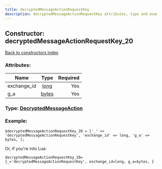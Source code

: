 ```yaml
---
title: decryptedMessageActionRequestKey
description: decryptedMessageActionRequestKey attributes, type and example
---
```

## Constructor: decryptedMessageActionRequestKey\_20  
[Back to constructors index](index.md)



### Attributes:

| Name     |    Type       | Required |
|----------|:-------------:|---------:|
|exchange\_id|[long](../types/long.md) | Yes|
|g\_a|[bytes](../types/bytes.md) | Yes|



### Type: [DecryptedMessageAction](../types/DecryptedMessageAction.md)


### Example:

```
$decryptedMessageActionRequestKey_20 = ['_' => 'decryptedMessageActionRequestKey', 'exchange_id' => long, 'g_a' => bytes, ];
```  

Or, if you're into Lua:  


```
decryptedMessageActionRequestKey_20={_='decryptedMessageActionRequestKey', exchange_id=long, g_a=bytes, }

```


